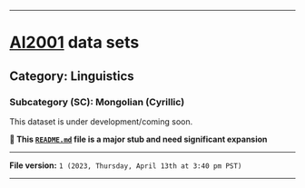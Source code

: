 
***

# [AI2001](https://github.com/seanpm2001/AI2001/) data sets

## Category: Linguistics

### Subcategory (SC): Mongolian (Cyrillic)

This dataset is under development/coming soon.

**🌱️ This [`README.md`](/README.md) file is a major stub and need significant expansion**

***

**File version:** `1 (2023, Thursday, April 13th at 3:40 pm PST)`

***
